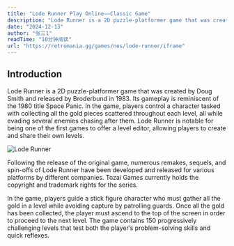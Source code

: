 ```yaml
---
title: "Lode Runner Play Online——Classic Game"
description: "Lode Runner is a 2D puzzle-platformer game that was created by Doug Smith and released by Broderbund in 1983. Its gameplay is reminiscent of the 1980 title Space Panic. In the game, players control a character tasked with collecting all the gold pieces scattered throughout each level, all while evading several enemies chasing after them."
date: "2024-12-13"
author: "张三1"
readTime: "10分钟阅读"
url: "https://retromania.gg/games/nes/lode-runner/iframe"
---
```


## Introduction

Lode Runner is a 2D puzzle-platformer game that was created by Doug Smith and released by Broderbund in 1983. Its gameplay is reminiscent of the 1980 title Space Panic. In the game, players control a character tasked with collecting all the gold pieces scattered throughout each level, all while evading several enemies chasing after them. Lode Runner is notable for being one of the first games to offer a level editor, allowing players to create and share their own levels.

![Lode Runner](https://pica.zhimg.com/80/f411b17f2061d45b48f64a9a80130b9c_1440w.webp)

Following the release of the original game, numerous remakes, sequels, and spin-offs of Lode Runner have been developed and released for various platforms by different companies. Tozai Games currently holds the copyright and trademark rights for the series.

In the game, players guide a stick figure character who must gather all the gold in a level while avoiding capture by patrolling guards. Once all the gold has been collected, the player must ascend to the top of the screen in order to proceed to the next level. The game contains 150 progressively challenging levels that test both the player’s problem-solving skills and quick reflexes.
